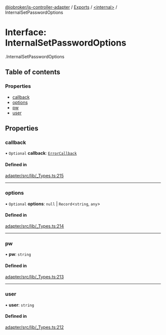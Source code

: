 [@iobroker/js-controller-adapter](../README.md) / [Exports](../modules.md) / [<internal\>](../modules/internal_.md) / InternalSetPasswordOptions

# Interface: InternalSetPasswordOptions

[<internal>](../modules/internal_.md).InternalSetPasswordOptions

## Table of contents

### Properties

- [callback](internal_.InternalSetPasswordOptions.md#callback)
- [options](internal_.InternalSetPasswordOptions.md#options)
- [pw](internal_.InternalSetPasswordOptions.md#pw)
- [user](internal_.InternalSetPasswordOptions.md#user)

## Properties

### callback

• `Optional` **callback**: [`ErrorCallback`](../modules/internal_.md#errorcallback)

#### Defined in

[adapter/src/lib/_Types.ts:215](https://github.com/ioBroker/ioBroker.js-controller/blob/ef3265a4/packages/adapter/src/lib/_Types.ts#L215)

___

### options

• `Optional` **options**: ``null`` \| `Record`<`string`, `any`\>

#### Defined in

[adapter/src/lib/_Types.ts:214](https://github.com/ioBroker/ioBroker.js-controller/blob/ef3265a4/packages/adapter/src/lib/_Types.ts#L214)

___

### pw

• **pw**: `string`

#### Defined in

[adapter/src/lib/_Types.ts:213](https://github.com/ioBroker/ioBroker.js-controller/blob/ef3265a4/packages/adapter/src/lib/_Types.ts#L213)

___

### user

• **user**: `string`

#### Defined in

[adapter/src/lib/_Types.ts:212](https://github.com/ioBroker/ioBroker.js-controller/blob/ef3265a4/packages/adapter/src/lib/_Types.ts#L212)
